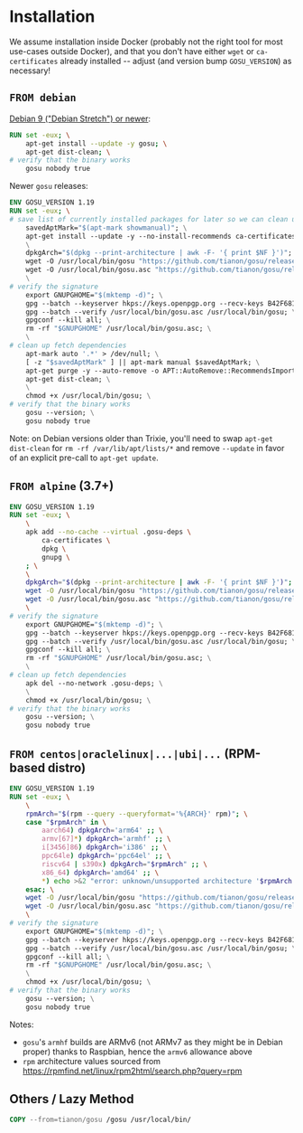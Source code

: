 # Installation

We assume installation inside Docker (probably not the right tool for most use-cases outside Docker), and that you don't have either `wget` or `ca-certificates` already installed -- adjust (and version bump `GOSU_VERSION`) as necessary!

## `FROM debian`

[Debian 9 ("Debian Stretch") or newer](https://packages.debian.org/gosu):

```dockerfile
RUN set -eux; \
	apt-get install --update -y gosu; \
	apt-get dist-clean; \
# verify that the binary works
	gosu nobody true
```

Newer `gosu` releases:

```dockerfile
ENV GOSU_VERSION 1.19
RUN set -eux; \
# save list of currently installed packages for later so we can clean up
	savedAptMark="$(apt-mark showmanual)"; \
	apt-get install --update -y --no-install-recommends ca-certificates gnupg wget; \
	\
	dpkgArch="$(dpkg --print-architecture | awk -F- '{ print $NF }')"; \
	wget -O /usr/local/bin/gosu "https://github.com/tianon/gosu/releases/download/$GOSU_VERSION/gosu-$dpkgArch"; \
	wget -O /usr/local/bin/gosu.asc "https://github.com/tianon/gosu/releases/download/$GOSU_VERSION/gosu-$dpkgArch.asc"; \
	\
# verify the signature
	export GNUPGHOME="$(mktemp -d)"; \
	gpg --batch --keyserver hkps://keys.openpgp.org --recv-keys B42F6819007F00F88E364FD4036A9C25BF357DD4; \
	gpg --batch --verify /usr/local/bin/gosu.asc /usr/local/bin/gosu; \
	gpgconf --kill all; \
	rm -rf "$GNUPGHOME" /usr/local/bin/gosu.asc; \
	\
# clean up fetch dependencies
	apt-mark auto '.*' > /dev/null; \
	[ -z "$savedAptMark" ] || apt-mark manual $savedAptMark; \
	apt-get purge -y --auto-remove -o APT::AutoRemove::RecommendsImportant=false; \
	apt-get dist-clean; \
	\
	chmod +x /usr/local/bin/gosu; \
# verify that the binary works
	gosu --version; \
	gosu nobody true
```

Note: on Debian versions older than Trixie, you'll need to swap `apt-get dist-clean` for `rm -rf /var/lib/apt/lists/*` and remove `--update` in favor of an explicit pre-call to `apt-get update`.

## `FROM alpine` (3.7+)

```dockerfile
ENV GOSU_VERSION 1.19
RUN set -eux; \
	\
	apk add --no-cache --virtual .gosu-deps \
		ca-certificates \
		dpkg \
		gnupg \
	; \
	\
	dpkgArch="$(dpkg --print-architecture | awk -F- '{ print $NF }')"; \
	wget -O /usr/local/bin/gosu "https://github.com/tianon/gosu/releases/download/$GOSU_VERSION/gosu-$dpkgArch"; \
	wget -O /usr/local/bin/gosu.asc "https://github.com/tianon/gosu/releases/download/$GOSU_VERSION/gosu-$dpkgArch.asc"; \
	\
# verify the signature
	export GNUPGHOME="$(mktemp -d)"; \
	gpg --batch --keyserver hkps://keys.openpgp.org --recv-keys B42F6819007F00F88E364FD4036A9C25BF357DD4; \
	gpg --batch --verify /usr/local/bin/gosu.asc /usr/local/bin/gosu; \
	gpgconf --kill all; \
	rm -rf "$GNUPGHOME" /usr/local/bin/gosu.asc; \
	\
# clean up fetch dependencies
	apk del --no-network .gosu-deps; \
	\
	chmod +x /usr/local/bin/gosu; \
# verify that the binary works
	gosu --version; \
	gosu nobody true
```

## `FROM centos|oraclelinux|...|ubi|...` (RPM-based distro)

```dockerfile
ENV GOSU_VERSION 1.19
RUN set -eux; \
	\
	rpmArch="$(rpm --query --queryformat='%{ARCH}' rpm)"; \
	case "$rpmArch" in \
		aarch64) dpkgArch='arm64' ;; \
		armv[67]*) dpkgArch='armhf' ;; \
		i[3456]86) dpkgArch='i386' ;; \
		ppc64le) dpkgArch='ppc64el' ;; \
		riscv64 | s390x) dpkgArch="$rpmArch" ;; \
		x86_64) dpkgArch='amd64' ;; \
		*) echo >&2 "error: unknown/unsupported architecture '$rpmArch'"; exit 1 ;; \
	esac; \
	wget -O /usr/local/bin/gosu "https://github.com/tianon/gosu/releases/download/$GOSU_VERSION/gosu-$dpkgArch"; \
	wget -O /usr/local/bin/gosu.asc "https://github.com/tianon/gosu/releases/download/$GOSU_VERSION/gosu-$dpkgArch.asc"; \
	\
# verify the signature
	export GNUPGHOME="$(mktemp -d)"; \
	gpg --batch --keyserver hkps://keys.openpgp.org --recv-keys B42F6819007F00F88E364FD4036A9C25BF357DD4; \
	gpg --batch --verify /usr/local/bin/gosu.asc /usr/local/bin/gosu; \
	gpgconf --kill all; \
	rm -rf "$GNUPGHOME" /usr/local/bin/gosu.asc; \
	\
	chmod +x /usr/local/bin/gosu; \
# verify that the binary works
	gosu --version; \
	gosu nobody true
```

Notes:

- `gosu`'s `armhf` builds are ARMv6 (not ARMv7 as they might be in Debian proper) thanks to Raspbian, hence the `armv6` allowance above
- `rpm` architecture values sourced from https://rpmfind.net/linux/rpm2html/search.php?query=rpm

## Others / Lazy Method

```dockerfile
COPY --from=tianon/gosu /gosu /usr/local/bin/
```

